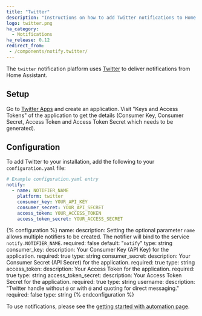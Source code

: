 ```yaml
---
title: "Twitter"
description: "Instructions on how to add Twitter notifications to Home Assistant."
logo: twitter.png
ha_category:
  - Notifications
ha_release: 0.12
redirect_from:
 - /components/notify.twitter/
---
```



The `twitter` notification platform uses [Twitter](https://twitter.com) to deliver notifications from Home Assistant.

## Setup

Go to [Twitter Apps](https://apps.twitter.com/app/new) and create an application. Visit "Keys and Access Tokens" of the application to get the details (Consumer Key, Consumer Secret, Access Token and Access Token Secret which needs to be generated).

## Configuration

To add Twitter to your installation, add the following to your `configuration.yaml` file:

```yaml
# Example configuration.yaml entry
notify:
  - name: NOTIFIER_NAME
    platform: twitter
    consumer_key: YOUR_API_KEY
    consumer_secret: YOUR_API_SECRET
    access_token: YOUR_ACCESS_TOKEN
    access_token_secret: YOUR_ACCESS_SECRET
```

{% configuration %}
name:
  description: Setting the optional parameter `name` allows multiple notifiers to be created. The notifier will bind to the service `notify.NOTIFIER_NAME`.
  required: false
  default: "`notify`"
  type: string
consumer_key:
  description: Your Consumer Key (API Key) for the application.
  required: true
  type: string
consumer_secret:
  description: Your Consumer Secret (API Secret) for the application.
  required: true
  type: string
access_token:
  description: Your Access Token for the application.
  required: true
  type: string
access_token_secret:
  description: Your Access Token Secret for the application.
  required: true
  type: string
username:
  description: "Twitter handle without `@` or with `@` and quoting for direct messaging."
  required: false
  type: string
{% endconfiguration %}

To use notifications, please see the [getting started with automation page](/getting-started/automation/).
